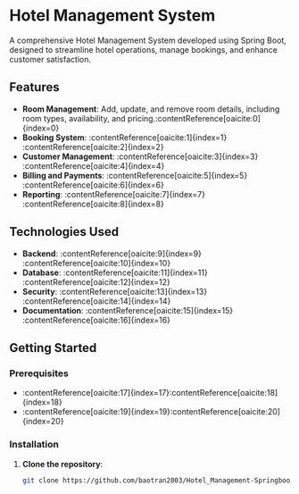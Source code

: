 # Hotel Management System

A comprehensive Hotel Management System developed using Spring Boot, designed to streamline hotel operations, manage bookings, and enhance customer satisfaction.

## Features

- **Room Management**: Add, update, and remove room details, including room types, availability, and pricing.&#8203;:contentReference[oaicite:0]{index=0}
- **Booking System**: :contentReference[oaicite:1]{index=1}&#8203;:contentReference[oaicite:2]{index=2}
- **Customer Management**: :contentReference[oaicite:3]{index=3}&#8203;:contentReference[oaicite:4]{index=4}
- **Billing and Payments**: :contentReference[oaicite:5]{index=5}&#8203;:contentReference[oaicite:6]{index=6}
- **Reporting**: :contentReference[oaicite:7]{index=7}&#8203;:contentReference[oaicite:8]{index=8}

## Technologies Used

- **Backend**: :contentReference[oaicite:9]{index=9}&#8203;:contentReference[oaicite:10]{index=10}
- **Database**: :contentReference[oaicite:11]{index=11}&#8203;:contentReference[oaicite:12]{index=12}
- **Security**: :contentReference[oaicite:13]{index=13}&#8203;:contentReference[oaicite:14]{index=14}
- **Documentation**: :contentReference[oaicite:15]{index=15}&#8203;:contentReference[oaicite:16]{index=16}

## Getting Started

### Prerequisites

- :contentReference[oaicite:17]{index=17}&#8203;:contentReference[oaicite:18]{index=18}
- :contentReference[oaicite:19]{index=19}&#8203;:contentReference[oaicite:20]{index=20}

### Installation

1. **Clone the repository**:

   ```bash
   git clone https://github.com/baotran2003/Hotel_Management-Springboot.git
